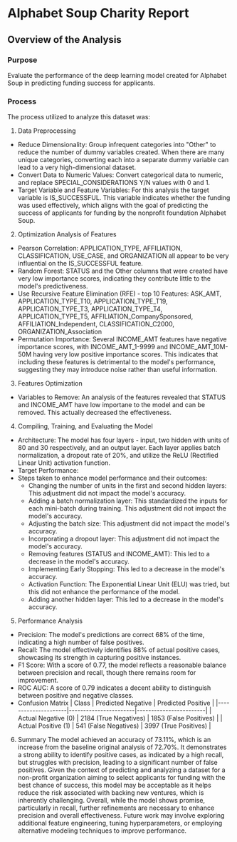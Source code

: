 # Alphabet Soup Charity Report

## Overview of the Analysis

### Purpose
Evaluate the performance of the deep learning model created for Alphabet Soup in predicting funding success for applicants.

### Process
The process utilized to analyze this dataset was:
1. Data Preprocessing
  * Reduce Dimensionality: Group infrequent categories into "Other" to reduce the number of dummy variables created. When there are many unique categories, converting each into a separate dummy variable can lead to a very high-dimensional dataset.
  * Convert Data to Numeric Values: Convert categorical data to numeric, and replace SPECIAL_CONSIDERATIONS Y/N values with 0 and 1.
  * Target Variable and Feature Variables: For this analysis the target variable is IS_SUCCESSFUL. This variable indicates whether the funding was used effectively, which aligns with the goal of predicting the success of applicants for funding by the nonprofit foundation Alphabet Soup.

2. Optimization Analysis of Features
  * Pearson Correlation: APPLICATION_TYPE, AFFILIATION, CLASSIFICATION, USE_CASE, and ORGANIZATION all appear to be very influential on the IS_SUCCESSFUL feature.
  * Random Forest: STATUS and the Other columns that were created have very low importance scores, indicating they contribute little to the model's predictiveness.
  * Use Recursive Feature Elimination (RFE) - top 10 Features: ASK_AMT, APPLICATION_TYPE_T10, APPLICATION_TYPE_T19, APPLICATION_TYPE_T3, APPLICATION_TYPE_T4, APPLICATION_TYPE_T5, AFFILIATION_CompanySponsored, AFFILIATION_Independent, CLASSIFICATION_C2000, ORGANIZATION_Association
  * Permutation Importance: Several INCOME_AMT features have negative importance scores, with INCOME_AMT_1-9999 and INCOME_AMT_10M-50M having very low positive importance scores. This indicates that including these features is detrimental to the model's performance, suggesting they may introduce noise rather than useful information.

3. Features Optimization
  * Variables to Remove: An analysis of the features revealed that STATUS and INCOME_AMT have low importane to the model and can be removed. This actually decreased the effectiveness.

4. Compiling, Training, and Evaluating the Model
  * Architecture: The model has four layers - input, two hidden with units of 80 and 30 respectively, and an output layer. Each layer applies batch normalization, a dropout rate of 20%, and utilize the ReLU (Rectified Linear Unit) activation function. 
  * Target Performance: 
  * Steps taken to enhance model performance and their outcomes:
    * Changing the number of units in the first and second hidden layers: This adjustment did not impact the model's accuracy.
    * Adding a batch normalization layer: This standardized the inputs for each mini-batch during training. This adjustment did not impact the model's accuracy.
    * Adjusting the batch size: This adjustment did not impact the model's accuracy.
    * Incorporating a dropout layer: This adjustment did not impact the model's accuracy.
    * Removing features (STATUS and INCOME_AMT): This led to a decrease in the model's accuracy. 
    * Implementing Early Stopping: This led to a decrease in the model's accuracy. 
    * Activation Function: The Exponential Linear Unit (ELU) was tried, but this did not enhance the performance of the model.
    * Adding another hidden layer: This led to a decrease in the model's accuracy. 

5. Performance Analysis
* Precision: The model's predictions are correct 68% of the time, indicating a high number of false positives.
* Recall: The model effectively identifies 88% of actual positive cases, showcasing its strength in capturing positive instances.
* F1 Score: With a score of 0.77, the model reflects a reasonable balance between precision and recall, though there remains room for improvement.
* ROC AUC: A score of 0.79 indicates a decent ability to distinguish between positive and negative classes.
* Confusion Matrix
| Class               | Predicted Negative    | Predicted Positive     |
|---------------------|-----------------------|------------------------|
| Actual Negative (0) | 2184 (True Negatives) | 1853 (False Positives) |
| Actual Positive (1) | 541 (False Negatives) | 3997 (True Positives)  |

6. Summary
The model achieved an accuracy of 73.11%, which is an increase from the baseline original analysis of 72.70%. It demonstrates a strong ability to identify positive cases, as indicated by a high recall, but struggles with precision, leading to a significant number of false positives. Given the context of predicting and analyzing a dataset for a non-profit organization aiming to select applicants for funding with the best chance of success, this model may be acceptable as it helps reduce the risk associated with backing new ventures, which is inherently challenging. Overall, while the model shows promise, particularly in recall, further refinements are necessary to enhance precision and overall effectiveness. Future work may involve exploring additional feature engineering, tuning hyperparameters, or employing alternative modeling techniques to improve performance.